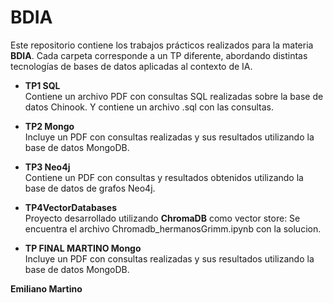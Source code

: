 # BDIA

Este repositorio contiene los trabajos prácticos realizados para la materia **BDIA**. Cada carpeta corresponde a un TP diferente, abordando distintas tecnologías de bases de datos aplicadas al contexto de IA.

- **TP1 SQL**  
  Contiene un archivo PDF con consultas SQL realizadas sobre la base de datos Chinook. Y contiene un archivo .sql con las consultas.

- **TP2 Mongo**  
  Incluye un PDF con consultas realizadas y sus resultados utilizando la base de datos MongoDB.

- **TP3 Neo4j**  
  Contiene un PDF con consultas y resultados obtenidos utilizando la base de datos de grafos Neo4j.

- **TP4VectorDatabases**  
  Proyecto desarrollado utilizando **ChromaDB** como vector store:
  Se encuentra el archivo Chromadb_hermanosGrimm.ipynb con la solucion.

- **TP FINAL MARTINO Mongo**  
  Incluye un PDF con consultas realizadas y sus resultados utilizando la base de datos MongoDB.

**Emiliano Martino**
